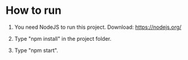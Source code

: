 # How to run
1. You need NodeJS to run this project.
Download: https://nodejs.org/

2. Type "npm install" in the project folder.

3. Type "npm start".
